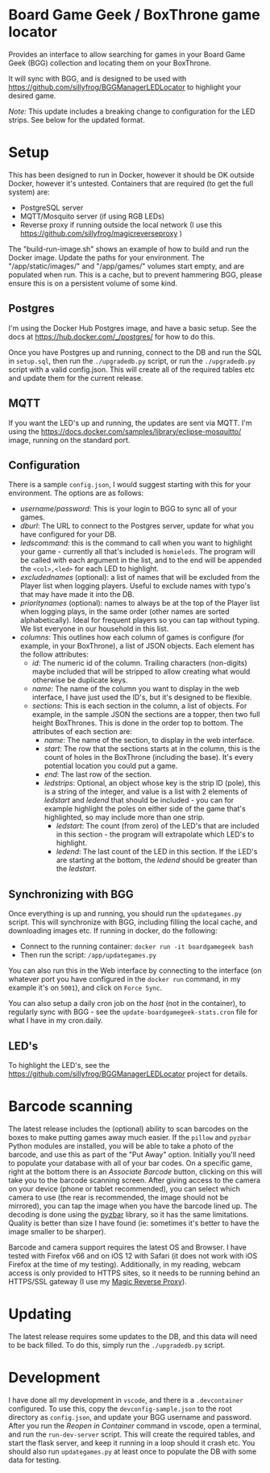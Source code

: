 # Board Game Geek / BoxThrone game locator

Provides an interface to allow searching for games in your Board Game Geek (BGG) collection and locating them on your BoxThrone.

It will sync with BGG, and is designed to be used with https://github.com/sillyfrog/BGGManagerLEDLocator to highlight your desired game.

*Note:* This update includes a breaking change to configuration for the LED strips. See below for the updated format.

# Setup

This has been designed to run in Docker, however it should be OK outside Docker, however it's untested. Containers that are required (to get the full system) are:

- PostgreSQL server
- MQTT/Mosquito server (if using RGB LEDs)
- Reverse proxy if running outside the local network (I use this https://github.com/sillyfrog/magicreverseproxy )

The "build-run-image.sh" shows an example of how to build and run the Docker image. Update the paths for your environment. The "/app/static/images/" and "/app/games/" volumes start empty, and are populated when run. This is a cache, but to prevent hammering BGG, please ensure this is on a persistent volume of some kind.

## Postgres

I'm using the Docker Hub Postgres image, and have a basic setup. See the docs at https://hub.docker.com/_/postgres/ for how to do this.

Once you have Postgres up and running, connect to the DB and run the SQL in `setup.sql`, then run the `./upgradedb.py` script, or run the `./upgradedb.py` script with a valid config.json. This will create all of the required tables etc and update them for the current release.

## MQTT

If you want the LED's up and running, the updates are sent via MQTT. I'm using the https://docs.docker.com/samples/library/eclipse-mosquitto/ image, running on the standard port.

## Configuration

There is a sample `config.json`, I would suggest starting with this for your environment. The options are as follows:

- _username_/_password_: This is your login to BGG to sync all of your games.
- _dburl_: The URL to connect to the Postgres server, update for what you have configured for your DB.
- _ledscommand_: this is the command to call when you want to highlight your game - currently all that's included is `homieleds`. The program will be called with each argument in the list, and to the end will be appended the `<col>,<led>` for each LED to highlight.
- _excludednames_ (optional): a list of names that will be excluded from the Player list when logging players. Useful to exclude names with typo's that may have made it into the DB.
- _prioritynames_ (optional): names to always be at the top of the Player list when logging plays, in the same order (other names are sorted alphabetically). Ideal for frequent players so you can tap without typing. We list everyone in our household in this list.
- _columns_: This outlines how each column of games is configure (for example, in your BoxThrone), a list of JSON objects. Each element has the follow attributes:
  - _id_: The numeric id of the column. Trailing characters (non-digits) maybe included that will be stripped to allow creating what would otherwise be duplicate keys.
  - _name_: The name of the column you want to display in the web interface, I have just used the ID's, but it's designed to be flexible.
  - _sections_: This is each section in the column, a list of objects. For example, in the sample JSON the sections are a topper, then two full height BoxThrones. This is done in the order top to bottom. The attributes of each section are:
     - _name_: The name of the section, to display in the web interface.
     - _start_: The row that the sections starts at in the column, this is the count of holes in the BoxThrone (including the base). It's every potential location you could put a game.
     - _end_: The last row of the section.
     - _ledstrips_: Optional, an object whose key is the strip ID (pole), this is a string of the integer, and value is a list with 2 elements of _ledstart_ and _ledend_ that should be included - you can for example highlight the poles on either side of the game that's highlighted, so may include more than one strip.
          - _ledstart_: The count (from zero) of the LED's that are included in this section - the program will extrapolate which LED's to highlight.
          - _ledend_: The last count of the LED in this section. If the LED's are starting at the bottom, the _ledend_ should be greater than the _ledstart_.

## Synchronizing with BGG

Once everything is up and running, you should run the `updategames.py` script. This will synchronize with BGG, including filling the local cache, and downloading images etc. If running in docker, do the following:
- Connect to the running container: `docker run -it boardgamegeek bash`
- Then run the script: `/app/updategames.py`

You can also run this in the Web interface by connecting to the interface (on whatever port you have configured in the `docker run` command, in my example it's on `5001`), and click on `Force Sync`.

You can also setup a daily cron job on the _host_ (not in the container), to regularly sync with BGG - see the `update-boardgamegeek-stats.cron` file for what I have in my cron.daily.

## LED's 

To highlight the LED's, see the https://github.com/sillyfrog/BGGManagerLEDLocator project for details.

# Barcode scanning

The latest release includes the (optional) ability to scan barcodes on the boxes to make putting games away much easier. If the `pillow` and `pyzbar` Python modules are installed, you will be able to take a photo of the barcode, and use this as part of the "Put Away" option. Initially you'll need to populate your database with all of your bar codes. On a specific game, right at the bottom there is an _Associate Barcode_ button, clicking on this will take you to the barcode scanning screen. After giving access to the camera on your device (phone or tablet recommended), you can select which camera to use (the rear is recommended, the image should not be mirrored), you can tap the image when you have the barcode lined up. The decoding is done using the [pyzbar](https://github.com/NaturalHistoryMuseum/pyzbar) library, so it has the same limitations. Quality is better than size I have found (ie: sometimes it's better to have the image smaller to be sharper).     

Barcode and camera support requires the latest OS and Browser. I have tested with Firefox v66 and on iOS 12 with Safari (it does not work with iOS Firefox at the time of my testing). Additionally, in my reading, webcam access is only provided to HTTPS sites, so it needs to be running behind an HTTPS/SSL gateway (I use my [Magic Reverse Proxy](https://github.com/sillyfrog/magicreverseproxy)).

# Updating

The latest release requires some updates to the DB, and this data will need to be back filled. To do this, simply run the `./upgradedb.py` script.

# Development

I have done all my development in `vscode`, and there is a `.devcontainer` configured. To use this, copy the `devconfig-sample.json` to the root directory as `config.json`, and update your BGG username and password. After you run the _Reopen in Container_ command in vscode, open a terminal, and run the `run-dev-server` script. This will create the required tables, and start the flask server, and keep it running in a loop should it crash etc. You should also run `updategames.py` at least once to populate the DB with some data for testing.
